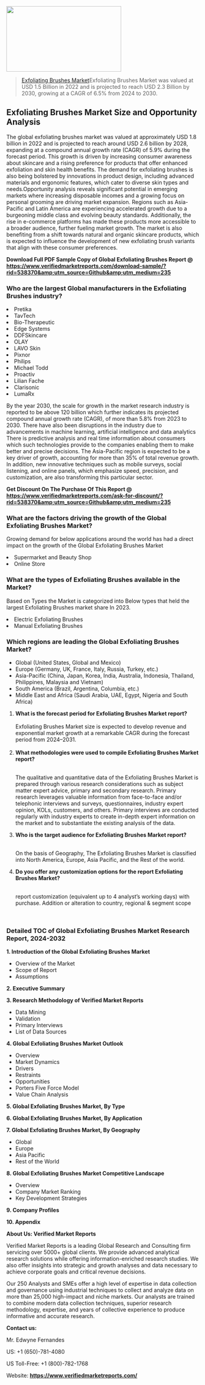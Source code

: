 <img src="https://ffe5etoiles.com/wp-content/uploads/2024/12/MST1-300x171.png" alt="" width="300" height="171" class="alignnone size-medium wp-image-20088" /><blockquote><p><p><a href="https://www.verifiedmarketreports.com/download-sample/?rid=538370&utm_source=Github&utm_medium=235" target="_blank">Exfoliating Brushes Market</a>Exfoliating Brushes Market was valued at USD 1.5 Billion in 2022 and is projected to reach USD 2.3 Billion by 2030, growing at a CAGR of 6.5% from 2024 to 2030.</p></blockquote><p><h2>Exfoliating Brushes Market Size and Opportunity Analysis</h2>The global exfoliating brushes market was valued at approximately USD 1.8 billion in 2022 and is projected to reach around USD 2.6 billion by 2028, expanding at a compound annual growth rate (CAGR) of 5.9% during the forecast period. This growth is driven by increasing consumer awareness about skincare and a rising preference for products that offer enhanced exfoliation and skin health benefits. The demand for exfoliating brushes is also being bolstered by innovations in product design, including advanced materials and ergonomic features, which cater to diverse skin types and needs.Opportunity analysis reveals significant potential in emerging markets where increasing disposable incomes and a growing focus on personal grooming are driving market expansion. Regions such as Asia-Pacific and Latin America are experiencing accelerated growth due to a burgeoning middle class and evolving beauty standards. Additionally, the rise in e-commerce platforms has made these products more accessible to a broader audience, further fueling market growth. The market is also benefiting from a shift towards natural and organic skincare products, which is expected to influence the development of new exfoliating brush variants that align with these consumer preferences.</p><p class=""><strong>Download Full PDF Sample Copy of Global Exfoliating Brushes Report @ <a href="https://www.verifiedmarketreports.com/download-sample/?rid=538370&amp;utm_source=Github&amp;utm_medium=235" target="_blank">https://www.verifiedmarketreports.com/download-sample/?rid=538370&amp;utm_source=Github&amp;utm_medium=235</a></strong></p><h3 id="" class="">Who are the largest Global manufacturers in the Exfoliating Brushes industry?</h3><p><li>Pretika</li><li> TavTech</li><li> Bio-Therapeutic</li><li> Edge Systems</li><li> DDFSkincare</li><li> OLAY</li><li> LAVO Skin</li><li> Pixnor</li><li> Philips</li><li> Michael Todd</li><li> Proactiv</li><li> Lilian Fache</li><li> Clarisonic</li><li> LumaRx</li></p><div class=""><div class="" dir="" data-message-author-role="" data-message-id="" data-message-model-slug=""><div class=""><div class=""><div class=""><div class="" dir="" data-message-author-role="" data-message-id="" data-message-model-slug=""><div class=""><div class=""><p>By the year 2030, the scale for growth in the market research industry is reported to be above 120 billion which further indicates its projected compound annual growth rate (CAGR), of more than 5.8% from 2023 to 2030. There have also been disruptions in the industry due to advancements in machine learning, artificial intelligence and data analytics There is predictive analysis and real time information about consumers which such technologies provide to the companies enabling them to make better and precise decisions. The Asia-Pacific region is expected to be a key driver of growth, accounting for more than 35% of total revenue growth. In addition, new innovative techniques such as mobile surveys, social listening, and online panels, which emphasize speed, precision, and customization, are also transforming this particular sector.</p><p><strong>Get Discount On The Purchase Of This Report @&nbsp; <a href="https://www.verifiedmarketreports.com/ask-for-discount/?rid=538370&amp;utm_source=Github&amp;utm_medium=235" target="_blank">https://www.verifiedmarketreports.com/ask-for-discount/?rid=538370&amp;utm_source=Github&amp;utm_medium=235</a></strong></p></div></div></div></div></div></div></div></div><h3 id="" class="">What are the factors driving the growth of the Global Exfoliating Brushes Market?</h3><p id="" class="">Growing demand for below applications around the world has had a direct impact on the growth of the Global Exfoliating Brushes Market</p><p id="" class=""><li>Supermarket and Beauty Shop</li><li> Online Store</li></p><h3 id="" class="">What are the types of Exfoliating Brushes available in the Market?</h3><p id="" class="">Based on Types the Market is categorized into Below types that held the largest Exfoliating Brushes market share In 2023.</p><p id="" class=""><li>Electric Exfoliating Brushes</li><li> Manual Exfoliating Brushes</li></p><h3 id="" class="">Which regions are leading the Global Exfoliating Brushes Market?</h3><ul><li>Global (United States, Global and Mexico)</li><li>Europe (Germany, UK, France, Italy, Russia, Turkey, etc.)</li><li>Asia-Pacific (China, Japan, Korea, India, Australia, Indonesia, Thailand, Philippines, Malaysia and Vietnam)</li><li>South America (Brazil, Argentina, Columbia, etc.)</li><li>Middle East and Africa (Saudi Arabia, UAE, Egypt, Nigeria and South Africa)</li></ul><p><ol><li><strong>What is the forecast period for Exfoliating Brushes Market report?<br /></strong><br /><span data-sheets-root="1" data-sheets-value="{&quot;1&quot;:2,&quot;2&quot;:&quot;XXXX size is expected to develop revenue and exponential market growth at a remarkable CAGR during the forecast period from 2024&ndash;2030.&quot;}" data-sheets-userformat="{&quot;2&quot;:12674,&quot;4&quot;:{&quot;1&quot;:2,&quot;2&quot;:16776960},&quot;10&quot;:2,&quot;11&quot;:0,&quot;15&quot;:&quot;Arial&quot;,&quot;16&quot;:12}">Exfoliating Brushes Market size is expected to develop revenue and exponential market growth at a remarkable CAGR during the forecast period from 2024&ndash;2031.</span><br /><br /></li><li><strong>What methodologies were used to compile Exfoliating Brushes Market report?<br /><br /></strong><p>The qualitative and quantitative data of the&nbsp;Exfoliating Brushes Market is prepared through various research considerations such as subject matter expert advice, primary and secondary research. Primary research leverages valuable information from face-to-face and/or telephonic interviews and surveys, questionnaires, industry expert opinion, KOLs, customers, and others. Primary interviews are conducted regularly with industry experts to create in-depth expert information on the market and to substantiate the existing analysis of the data.&nbsp;</p></li><li><strong>Who is the target audience for Exfoliating Brushes Market report?<br /><br /></strong><p>On the basis of Geography, The&nbsp;Exfoliating Brushes Market is classified into North America, Europe, Asia Pacific, and the Rest of the world.</p></li><li><strong>Do you offer any customization options for the report Exfoliating Brushes Market?<br /><br /></strong><p>report customization (equivalent up to 4 analyst&rsquo;s working days) with purchase. Addition or alteration to country, regional &amp; segment scope</p><p>&nbsp;</p></li></ol></p><h3 id="" class="">Detailed TOC of Global Exfoliating Brushes Market Research Report, 2024-2032</h3><p id="" class=""><strong>1. Introduction of the Global Exfoliating Brushes Market</strong></p><ul><li>Overview of the Market</li><li>Scope of Report</li><li>Assumptions</li></ul><p id="" class=""><strong>2. Executive Summary</strong></p><p id="" class=""><strong>3. Research Methodology of&nbsp;Verified Market Reports</strong></p><ul><li>Data Mining</li><li>Validation</li><li>Primary Interviews</li><li>List of Data Sources</li></ul><p id="" class=""><strong>4. Global Exfoliating Brushes Market Outlook</strong></p><ul><li>Overview</li><li>Market Dynamics</li><li>Drivers</li><li>Restraints</li><li>Opportunities</li><li>Porters Five Force Model</li><li>Value Chain Analysis</li></ul><p id="" class=""><strong>5. Global Exfoliating Brushes Market, By&nbsp;Type</strong></p><p id="" class=""><strong>6. Global Exfoliating Brushes Market, By Application</strong></p><p id="" class=""><strong>7. Global Exfoliating Brushes Market, By Geography</strong></p><ul><li>Global</li><li>Europe</li><li>Asia Pacific</li><li>Rest of the World</li></ul><p id="" class=""><strong>8. Global Exfoliating Brushes Market Competitive Landscape</strong></p><ul><li>Overview</li><li>Company Market Ranking</li><li>Key Development Strategies</li></ul><p id="" class=""><strong>9. Company Profiles</strong></p><p id="" class=""><strong>10. Appendix</strong></p><p id="" class=""><strong>About Us: Verified Market Reports</strong></p><p id="" class="">Verified Market Reports is a leading Global Research and Consulting firm servicing over 5000+ global clients. We provide advanced analytical research solutions while offering information-enriched research studies. We also offer insights into strategic and growth analyses and data necessary to achieve corporate goals and critical revenue decisions.</p><p id="" class="">Our 250 Analysts and SMEs offer a high level of expertise in data collection and governance using industrial techniques to collect and analyze data on more than 25,000 high-impact and niche markets. Our analysts are trained to combine modern data collection techniques, superior research methodology, expertise, and years of collective experience to produce informative and accurate research.</p><p id="" class=""><strong>Contact us:</strong></p><p id="" class="">Mr. Edwyne Fernandes</p><p id="" class="">US: +1 (650)-781-4080</p><p id="" class="">US Toll-Free: +1 (800)-782-1768</p><p id="" class="">Website: <a target="" data-test-app-aware-link=""><strong>https://www.verifiedmarketreports.com/</strong></a></p>
